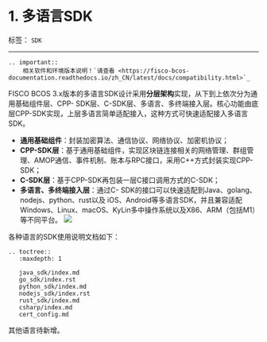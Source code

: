 # 1. 多语言SDK

标签： ``SDK``

----

```eval_rst
.. important::
    相关软件和环境版本说明！`请查看 <https://fisco-bcos-documentation.readthedocs.io/zh_CN/latest/docs/compatibility.html>`_
```

FISCO BCOS 3.x版本的多语言SDK设计采用**分层架构**实现，从下到上依次分为通用基础组件层、CPP- SDK层、C-SDK层、多语言、多终端接入层。核心功能由底层CPP-SDK实现，上层多语言简单适配接入，这种方式可快速适配接入多语言SDK。

- **通用基础组件**：封装加密算法、通信协议、网络协议、加密机协议；
- **CPP-SDK层**：基于通用基础组件，实现区块链连接相关的网络管理、群组管理、AMOP通信、事件机制、账本与RPC接口，采用C++方式封装实现CPP-SDK；
- **C-SDK层**：基于CPP-SDK再包装一层C接口调用方式的C-SDK；
- **多语言、多终端接入层**：通过C- SDK的接口可以快速适配到Java、golang、nodejs、python、rust以及 iOS、Android等多语言SDK，并且兼容适配Windows、Linux、macOS、KyLin多中操作系统以及X86、ARM（包括M1）等不同平台。
![](../../../images/develop/sdk_layered_architecture.png)

各种语言的SDK使用说明文档如下：

```eval_rst
.. toctree::
   :maxdepth: 1

   java_sdk/index.md
   go_sdk/index.rst
   python_sdk/index.md
   nodejs_sdk/index.rst
   rust_sdk/index.md
   csharp/index.md
   cert_config.md
```

其他语言待新增。
